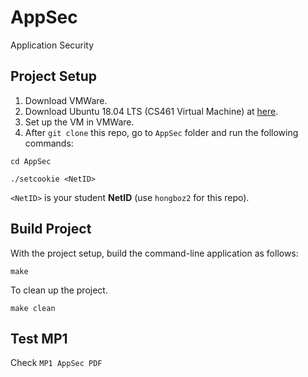 # AppSec

Application Security

## Project Setup
1. Download VMWare.
2. Download Ubuntu 18.04 LTS (CS461 Virtual Machine) at [here](https://uofi.box.com/s/aqaixm5igvqbyxys7gpswxgcsf7nyqo6).
3. Set up the VM in VMWare.
4. After `git clone` this repo, go to `AppSec` folder and run the following 
   commands:
```
cd AppSec
```
```
./setcookie <NetID>
```
`<NetID>` is your student **NetID** (use `hongboz2` for this repo).

## Build Project
With the project setup, build the command-line application as follows:
```
make
```

To clean up the project.
```
make clean
```

## Test MP1
Check `MP1 AppSec PDF`
